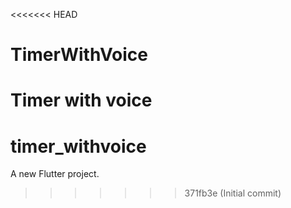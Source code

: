 <<<<<<< HEAD
# TimerWithVoice
Timer with voice
=======
# timer_withvoice

A new Flutter project.
>>>>>>> 371fb3e (Initial commit)
